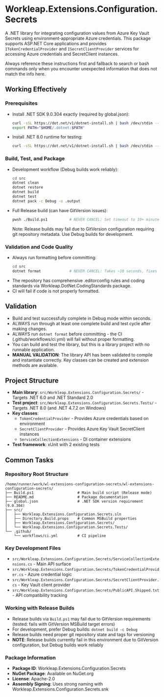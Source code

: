 # Workleap.Extensions.Configuration.Secrets

A .NET library for integrating configuration values from Azure Key Vault Secrets using environment-appropriate Azure credentials. This package supports ASP.NET Core applications and provides `ITokenCredentialProvider` and `ISecretClientProvider` services for accessing Azure credentials and SecretClient instances.

Always reference these instructions first and fallback to search or bash commands only when you encounter unexpected information that does not match the info here.

## Working Effectively

### Prerequisites
- Install .NET SDK 9.0.304 exactly (required by global.json):
  ```bash
  curl -sSL https://dot.net/v1/dotnet-install.sh | bash /dev/stdin --version 9.0.304
  export PATH="$HOME/.dotnet:$PATH"
  ```
- Install .NET 8.0 runtime for testing:
  ```bash
  curl -sSL https://dot.net/v1/dotnet-install.sh | bash /dev/stdin --runtime dotnet --version 8.0.10
  ```

### Build, Test, and Package
- Development workflow (Debug builds work reliably):
  ```bash
  cd src
  dotnet clean
  dotnet restore
  dotnet build
  dotnet test
  dotnet pack -c Debug -o .output
  ```

- Full Release build (can have GitVersion issues):
  ```bash
  pwsh ./Build.ps1          # NEVER CANCEL: Set timeout to 10+ minutes
  ```
  Note: Release builds may fail due to GitVersion configuration requiring git repository metadata. Use Debug builds for development.

### Validation and Code Quality
- Always run formatting before committing:
  ```bash
  cd src
  dotnet format             # NEVER CANCEL: Takes ~10 seconds, fixes charset and formatting issues
  ```
- The repository has comprehensive .editorconfig rules and coding standards via Workleap.DotNet.CodingStandards package.
- CI will fail if code is not properly formatted.

## Validation
- Build and test successfully complete in Debug mode within seconds.
- ALWAYS run through at least one complete build and test cycle after making changes.
- ALWAYS run `dotnet format` before committing - the CI (.github/workflows/ci.yml) will fail without proper formatting.
- You can build and test the library, but this is a library project with no runnable application.
- **MANUAL VALIDATION**: The library API has been validated to compile and instantiate correctly. Key classes can be created and extension methods are available.

## Project Structure
- **Main library**: `src/Workleap.Extensions.Configuration.Secrets/` - Targets .NET 6.0 and .NET Standard 2.0
- **Test project**: `src/Workleap.Extensions.Configuration.Secrets.Tests/` - Targets .NET 8.0 (and .NET 4.7.2 on Windows)
- **Key classes**:
  - `TokenCredentialProvider` - Provides Azure credentials based on environment
  - `SecretClientProvider` - Provides Azure Key Vault SecretClient instances
  - `ServiceCollectionExtensions` - DI container extensions
- **Test framework**: xUnit with 2 existing tests

## Common Tasks

### Repository Root Structure
```
/home/runner/work/wl-extensions-configuration-secrets/wl-extensions-configuration-secrets/
├── Build.ps1                    # Main build script (Release mode)
├── README.md                    # Package documentation
├── global.json                  # .NET SDK version requirement (9.0.304)
├── src/
│   ├── Workleap.Extensions.Configuration.Secrets.sln
│   ├── Directory.Build.props    # Common MSBuild properties
│   ├── Workleap.Extensions.Configuration.Secrets/
│   └── Workleap.Extensions.Configuration.Secrets.Tests/
└── .github/
    └── workflows/ci.yml         # CI pipeline
```

### Key Development Files
- `src/Workleap.Extensions.Configuration.Secrets/ServiceCollectionExtensions.cs` - Main API surface
- `src/Workleap.Extensions.Configuration.Secrets/TokenCredentialProvider.cs` - Azure credential logic
- `src/Workleap.Extensions.Configuration.Secrets/SecretClientProvider.cs` - Key Vault client provider
- `src/Workleap.Extensions.Configuration.Secrets/PublicAPI.Shipped.txt` - API compatibility tracking


### Working with Release Builds
- Release builds via `Build.ps1` may fail due to GitVersion requirements (tested: fails with GitVersion MSBuild target errors)
- For development, prefer Debug builds: `dotnet build -c Debug`
- Release builds need proper git repository state and tags for versioning
- **NOTE**: Release builds currently fail in this environment due to GitVersion configuration, but Debug builds work reliably

### Package Information
- **Package ID**: Workleap.Extensions.Configuration.Secrets
- **NuGet Package**: Available on NuGet.org
- **License**: Apache-2.0
- **Assembly Signing**: Uses strong naming with Workleap.Extensions.Configuration.Secrets.snk